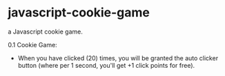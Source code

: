# javascript-cookie-game
a Javascript cookie game.

0.1 Cookie Game:
- When you have clicked (20) times, you will be granted the auto clicker button (where per 1 second, you'll get +1 click points for free).
